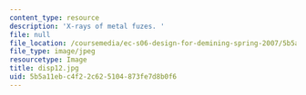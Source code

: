 ```yaml
---
content_type: resource
description: 'X-rays of metal fuzes. '
file: null
file_location: /coursemedia/ec-s06-design-for-demining-spring-2007/5b5a11ebc4f22c625104873fe7d8b0f6_disp12.jpg
file_type: image/jpeg
resourcetype: Image
title: disp12.jpg
uid: 5b5a11eb-c4f2-2c62-5104-873fe7d8b0f6
---
```

